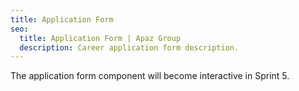 ```yaml
---
title: Application Form
seo:
  title: Application Form | Apaz Group
  description: Career application form description.
---
```

The application form component will become interactive in Sprint 5.
